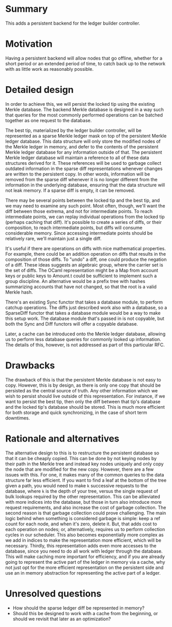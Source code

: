 # Summary
[summary]: #summary

This adds a persistent backend for the ledger builder controller.

# Motivation
[motivation]: #motivation

Having a persistent backend will allow nodes that go offline, whether for a short period or an extended period of time, to catch back up to the network with as little work as reasonably possible.

# Detailed design
[detailed-design]: #detailed-design

In order to achieve this, we will persist the locked tip using the existing Merkle database. The backend Merkle database is designed in a way such that queries for the most commonly performed operations can be batched together as one request to the database.

The best tip, materialized by the ledger builder controller, will be represented as a sparse Merkle ledger mask on top of the persistent Merkle ledger database. This data structure will only store the modified nodes of the Merkle ledger in memory, and defer to the contents of the persistent Merkle ledger database for any information outside of that. The persistent Merkle ledger database will maintain a reference to all of these data structures derived for it. These references will be used to garbage collect outdated information in the sparse diff representations whenever changes are written to the persistent copy. In other words, information will be removed from the sparse diff whenever it is no longer different from the information in the underlying database, ensuring that the data structure will not leak memory. If a sparse diff is empty, it can be removed.

There may be several points between the locked tip and the best tip, and we may need to examine any such point. Most often, though, we'll want the diff between those extrema, and not for intermediate points. To reach intermediate points, we can replay individual operations from the locked tip (perhaps caching that diff). It's possible to create a series of diffs, or their composition, to reach intermediate points, but diffs will consume considerable memory. Since accessing intermediate points should be relatively rare, we'll maintain just a single diff.

It's useful if there are operations on diffs with nice mathematical properties. For example, there could be an addition operation on diffs that results in the composition of those diffs. To "undo" a diff, one could produce the negation of a diff. These ideas suggests an algebraic group, where the carrier set is the set of diffs. The OCaml representation might be a Map from account keys or public keys to Amount.t could be sufficient to implement such a group discipline. An alternative would be a prefix tree with hashes summarizing accounts that have not changed, so that the root is a valid Merkle hash.

There's an existing Sync functor that takes a database module, to perform catchup operations. The diffs just described work also with a database, so a SparseDiff functor that takes a database module would be a way to make this setup work. The database module that's passed in is not copyable, but both the Sync and Diff functors will offer a copyable database.

Later, a cache can be introduced onto the Merkle ledger database, allowing us to perform less database queries for commonly looked up information. The details of this, however, is not addressed as part of this particular RFC.

# Drawbacks
[drawbacks]: #drawbacks

The drawback of this is that the persistent Merkle database is not easy to copy. However, this is by design, as there is only one copy that should be persisted as the central source of truth. Any other information which we wish to persist should live outside of this representation. For instance, if we want to persist the best tip, then only the diff between that tip's database and the locked tip's database should be stored. This is much more efficient for both storage and quick synchronizing, in the case of short term downtimes.

# Rationale and alternatives
[rationale-and-alternatives]: #rationale-and-alternatives

The alternative design to this is to restructure the persistent database so that it can be cheaply copied. This can be done by not keying nodes by their path in the Merkle tree and instead key nodes uniquely and only copy the node that are modified for the new copy. However, there are a few issues with this. For one, it makes many of the common queries to the data structure far less efficient. If you want to find a leaf at the bottom of the tree given a path, you would need to make `k` successive requests to the database, where `k` is the depth of your tree, versus the single request of bulk lookups required by the other representation. This can be allieviated with more indices into the database, but those in turn also introduce more request requirements, and also increase the cost of garbage collection. The second reason is that garbage collection could prove challenging. The main logic behind when something is considered garbage is simple: keep a ref count for each node, and when it's zero, delete it. But, that adds cost to each operation on nodes; or, alternatively, requires us to perform collection cycles in our scheduler. This also becomes exponentially more complex as we add in indices to make the representation more efficient, which will be necessary. Thirdly, this representation adds even more accesses to the database, since you need to do all work with ledger through the database. This will make caching more important for efficiency, and if you are already going to represent the active part of the ledger in memory via a cache, why not just opt for the more efficient representation on the persistent side and use an in memory abstraction for representing the active part of a ledger.

# Unresolved questions
[unresolved-questions]: #unresolved-questions

- How should the sparse ledger diff be represented in memory?
- Should this be designed to work with a cache from the beginning, or should we revisit that later as an optimization?
